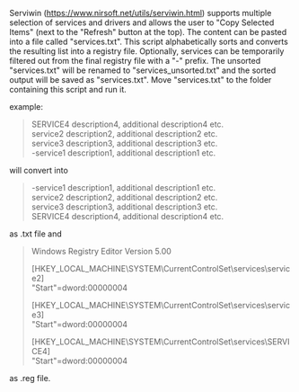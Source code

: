 Serviwin (https://www.nirsoft.net/utils/serviwin.html) supports multiple selection of services and drivers and allows the user to "Copy Selected Items" (next to the "Refresh" button at the top). The content can be pasted into a file called "services.txt". This script alphabetically sorts and converts the resulting list into a registry file. Optionally, services can be temporarily filtered out from the final registry file with a "-" prefix. The unsorted "services.txt" will be renamed to "services_unsorted.txt" and the sorted output will be saved as "services.txt". Move "services.txt" to the folder containing this script and run it.

example:

>SERVICE4 description4, additional description4 etc.  
>service2 description2, additional description2 etc.  
>service3 description3, additional description3 etc.  
>-service1 description1, additional description1 etc.  

will convert into

>-service1 description1, additional description1 etc.  
>service2 description2, additional description2 etc.  
>service3 description3, additional description3 etc.  
>SERVICE4 description4, additional description4 etc.  

as .txt file and

>Windows Registry Editor Version 5.00
>
>[HKEY_LOCAL_MACHINE\SYSTEM\CurrentControlSet\services\service2]  
>"Start"=dword:00000004
>
>[HKEY_LOCAL_MACHINE\SYSTEM\CurrentControlSet\services\service3]  
>"Start"=dword:00000004
>
>[HKEY_LOCAL_MACHINE\SYSTEM\CurrentControlSet\services\SERVICE4]  
>"Start"=dword:00000004

as .reg file.